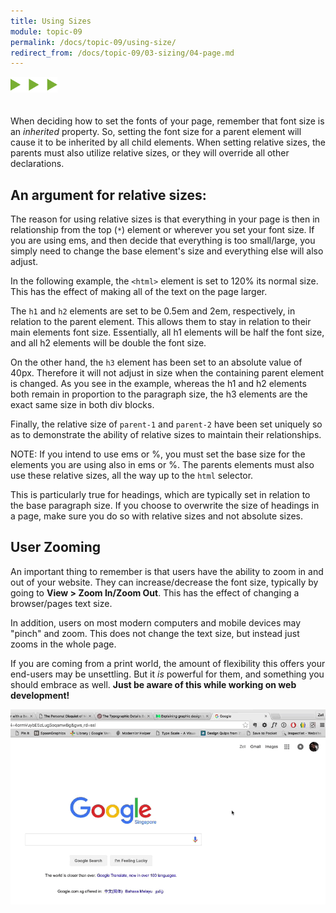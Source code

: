 ```yaml
---
title: Using Sizes
module: topic-09
permalink: /docs/topic-09/using-size/
redirect_from: /docs/topic-09/03-sizing/04-page.md
---
```


<img src="./../../../img/arrow-divider.svg" style="width: 75px; border: none; margin: 0px 0 20px 0" />

When deciding how to set the fonts of your page, remember that font size is an _inherited_ property. So, setting the font size for a parent element will cause it to be inherited by all child elements. When setting relative sizes, the parents must also utilize relative sizes, or they will override all other declarations.

<div class="codepen-embed">
  <p data-height="400" data-theme-id="30567" data-slug-hash="yPLNZL" data-default-tab="css,result" data-user="Media-Ed-Online" data-embed-version="2" data-pen-title="[Topic-08] Adding Emphasis, Pt. 6" class="codepen"></p>
</div>

## An argument for relative sizes:
The reason for using relative sizes is that everything in your page is then in relationship from the top (`*`) element or wherever you set your font size. If you are using ems, and then decide that everything is too small/large, you simply need to change the base element's size and everything else will also adjust.

In the following example, the `<html>` element is set to 120% its normal size. This has the effect of making all of the text on the page larger.

The `h1` and `h2` elements are set to be 0.5em and 2em, respectively, in relation to the parent element. This allows them to stay in relation to their main elements font size. Essentially, all h1 elements will be half the font size, and all h2 elements will be double the font size.

On the other hand, the `h3` element has been set to an absolute value of 40px. Therefore it will not adjust in size when the containing parent element is changed. As you see in the example, whereas the h1 and h2 elements both remain in proportion to the paragraph size, the h3 elements are the exact same size in both div blocks.

Finally, the relative size of `parent-1` and `parent-2` have been set uniquely so as to demonstrate the ability of relative sizes to maintain their relationships.

<div class="codepen-embed">
  <p data-height="600" data-theme-id="30567" data-slug-hash="ZaEbNX" data-default-tab="css,result" data-user="Media-Ed-Online" data-embed-version="2" data-pen-title="[Topic-08] Font Size, Pt. 4" class="codepen"></p>
</div>

<span class="label label-info">NOTE:</span> If you intend to use ems or %, you must set the base size for the elements you are using also in ems or %. The parents elements must also use these relative sizes, all the way up to the `html` selector.

This is particularly true for headings, which are typically set in relation to the base paragraph size. If you choose to overwrite the size of headings in a page, make sure you do so with relative sizes and not absolute sizes.


## User Zooming
An important thing to remember is that users have the ability to zoom in and out of your website. They can increase/decrease the font size, typically by going to **View > Zoom In/Zoom Out**. This has the effect of changing a browser/pages text size.

In addition, users on most modern computers and mobile devices may "pinch" and zoom. This does not change the text size, but instead just zooms in the whole page.

If you are coming from a print world, the amount of flexibility this offers your end-users may be unsettling. But it _is_ powerful for them, and something you should embrace as well. **Just be aware of this while working on web development!**

<img src="../img/user-zoom-in.gif" style="width: 600px; margin: auto" alt="zooming into Google with Chrome" title="User Zooms In"/>
